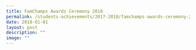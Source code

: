 ```yaml
---
title: FamChamps Awards Ceremony 2018
permalink: /students-achievements/2017-2018/famchamps-awards-ceremony-2018/
date: 2018-01-01
layout: post
description: ""
image: ""
---
```

